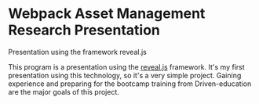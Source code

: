 # Webpack Asset Management Research Presentation
Presentation using the framework reveal.js

This program is a presentation using the [reveal.js](http://lab.hakim.se/reveal-js/#/) framework. It's my first presentation using this technology, so it's a very simple project.
Gaining experience and preparing for the bootcamp training from Driven-education are the major goals of this project.
